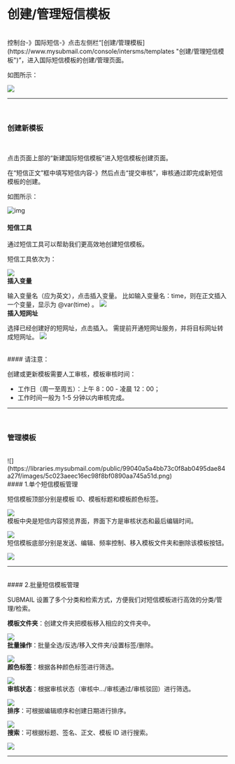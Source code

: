 # 创建/管理短信模板

 <br>
 控制台-》国际短信-》点击左侧栏“[创建/管理模板](https://www.mysubmail.com/console/intersms/templates "创建/管理短信模板")”，进入国际短信模板的创建/管理页面。

如图所示：

![](https://libraries.mysubmail.com/public/99040a5a4bb73c0f8ab0495dae84a27f/images/065b607db3fc1fd7fef4450449353344.gif)

 

------

<br>

### **创建新模板**

<br>

点击页面上部的“新建国际短信模板”进入短信模板创建页面。

在“短信正文”框中填写短信内容-》然后点击“提交审核”，审核通过即完成新短信模板的创建。

如图所示：

![img](https://libraries.mysubmail.com/public/99040a5a4bb73c0f8ab0495dae84a27f/images/964b43e34d66c335427202adaf60b643.gif)
<br>
#### 短信工具


通过短信工具可以帮助我们更高效地创建短信模板。

短信工具依次为：

[![](https://libraries.mysubmail.com/public/99040a5a4bb73c0f8ab0495dae84a27f/images/2230c9e18f79400f2c35da94a92653d6.gif)](https://libraries.mysubmail.com/public/99040a5a4bb73c0f8ab0495dae84a27f/images/89121692f5bded47a487b12e95225413.gif)
<br>
**插入变量**


输入变量名（应为英文），点击插入变量。
比如输入变量名：time，则在正文插入一个变量，显示为 @var(time) 。
[![](https://libraries.mysubmail.com/public/99040a5a4bb73c0f8ab0495dae84a27f/images/681f5afb922d9637a2fca3fc0f2930c3.png)](1)
<br>
**插入短网址**


选择已经创建好的短网址，点击插入。
需提前开通短网址服务，并将目标网址转成短网址。
[![](https://libraries.mysubmail.com/public/99040a5a4bb73c0f8ab0495dae84a27f/images/b32a99e26524172894e760e5cd9148a3.png)](1)

<br>
#### 请注意：


创建或更新模板需要人工审核，模板审核时间：

* 工作日（周一至周五）：上午 8：00 - 凌晨 12：00；
* 工作时间一般为 1-5 分钟以内审核完成。

------

 <br>

### **管理模板**

<br>
![](https://libraries.mysubmail.com/public/99040a5a4bb73c0f8ab0495dae84a27f/images/5c023aeec16ec98f8bf0890aa745a51d.png)
<br>
#### 1.单个短信模板管理


短信模板顶部分别是模板 ID、模板标题和模板颜色标签。

![](https://libraries.mysubmail.com/public/99040a5a4bb73c0f8ab0495dae84a27f/images/9df146596e5e4a5b7e89d2b176db2d4c.gif)
<br>
模板中央是短信内容预览界面，界面下方是审核状态和最后编辑时间。

![](https://libraries.mysubmail.com/public/99040a5a4bb73c0f8ab0495dae84a27f/images/9c09cc8fc6a209d38a587001759209ed.png)
<br>
短信模板底部分别是发送、编辑、频率控制、移入模板文件夹和删除该模板按钮。

![](https://libraries.mysubmail.com/public/99040a5a4bb73c0f8ab0495dae84a27f/images/793cef98ae54c93436a20474d21eb44e.gif)
<br>

------
<br>
#### 2.批量短信模板管理


SUBMAIL 设置了多个分类和检索方式，方便我们对短信模板进行高效的分类/管理/检索。
<br>

**模板文件夹**：创建文件夹把模板移入相应的文件夹中。


![](https://libraries.mysubmail.com/public/99040a5a4bb73c0f8ab0495dae84a27f/images/e349dba786c83f3e39bbcdc3e3263d4d.gif)
<br>
**批量操作**：批量全选/反选/移入文件夹/设置标签/删除。


![](https://libraries.mysubmail.com/public/99040a5a4bb73c0f8ab0495dae84a27f/images/ffd0419e816f3d1fdcc64591f704176d.gif)
<br>
**颜色标签**：根据各种颜色标签进行筛选。


![](https://libraries.mysubmail.com/public/99040a5a4bb73c0f8ab0495dae84a27f/images/6bd574b8e61957e66a3994068784b38c.gif)
<br>
**审核状态**：根据审核状态（审核中…/审核通过/审核驳回）进行筛选。


![](https://libraries.mysubmail.com/public/99040a5a4bb73c0f8ab0495dae84a27f/images/cbfa56177caa683bc3b66199fb181987.gif)
<br>
**排序**：可根据编辑顺序和创建日期进行排序。


![](https://libraries.mysubmail.com/public/99040a5a4bb73c0f8ab0495dae84a27f/images/4dec3df76d602fb47d0cb42116e7cb09.gif)
<br>
**搜索**：可根据标题、签名、正文、模板 ID 进行搜索。


![](https://libraries.mysubmail.com/public/99040a5a4bb73c0f8ab0495dae84a27f/images/21359d836a08c14b70e4a7d104b403fd.gif)



------